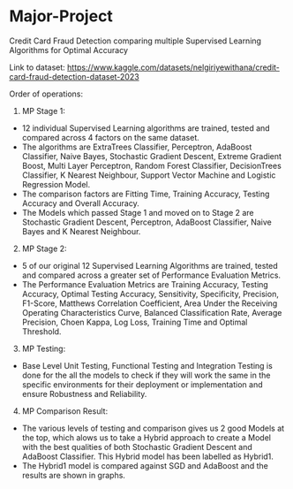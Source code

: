 # Major-Project
Credit Card Fraud Detection comparing multiple Supervised Learning Algorithms for Optimal Accuracy

Link to dataset: https://www.kaggle.com/datasets/nelgiriyewithana/credit-card-fraud-detection-dataset-2023

Order of operations:
1. MP Stage 1:
  - 12 individual Supervised Learning algorithms are trained, tested and compared across 4 factors on the same dataset.
  - The algorithms are ExtraTrees Classifier, Perceptron, AdaBoost Classifier, Naive Bayes, Stochastic Gradient Descent, Extreme Gradient Boost, Multi Layer Perceptron, Random Forest Classifier, DecisionTrees Classifier, K Nearest Neighbour, Support Vector Machine and Logistic Regression Model.
  - The comparison factors are Fitting Time, Training Accuracy, Testing Accuracy and Overall Accuracy.
  - The Models which passed Stage 1 and moved on to Stage 2 are Stochastic Gradient Descent, Perceptron, AdaBoost Classifier, Naive Bayes and K Nearest Neighbour.

2. MP Stage 2:
  - 5 of our original 12 Supervised Learning Algorithms are trained, tested and compared across a greater set of Performance Evaluation Metrics.
  - The Performance Evaluation Metrics are Training Accuracy, Testing Accuracy, Optimal Testing Accuracy, Sensitivity, Specificity, Precision, F1-Score, Matthews Correlation Coefficient, Area Under the Receiving Operating Characteristics Curve, Balanced Classification Rate, Average Precision, Choen Kappa, Log Loss, Training Time and Optimal Threshold.

3. MP Testing:
  - Base Level Unit Testing, Functional Testing and Integration Testing is done for the all the models to check if they will work the same in the specific environments for their deployment or implementation and ensure Robustness and Reliability.

4. MP Comparison Result:
  - The various levels of testing and comparison gives us 2 good Models at the top, which alows us to take a Hybrid approach to create a Model with the best qualities of both Stochastic Gradient Descent and AdaBoost Classifier. This Hybrid model has been labelled as Hybrid1.
  - The Hybrid1 model is compared against SGD and AdaBoost and the results are shown in graphs. 
